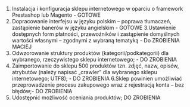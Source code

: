 1. Instalacja i konfiguracja sklepu internetowego w oparciu o framework
Prestashop lub Magento - GOTOWE
2. Dopracowanie interfejsu w języku polskim – poprawa tłumaczeń, zastąpienie
banerów w języku angielskim - GOTOWE
3.Ustawienie dostępnych form płatności, przewoźników i zastąpienie
domyślnych wartości własnymi – zgodnymi z wybraną tematyką - Do ZROBIENIA MACIEJ 
4. Odwzorowanie struktury produktów (kategorii/podkategorii) dla wybranego,
rzeczywistego sklepu internetowego; - DO ZROBIENIA
5. Zaimportowanie do sklepu 500 produktów tzn. zdjęć, nazw, opisów, atrybutów
(należy napisać „crawler” dla wybranego sklepu internetowego; UTF8); - DO ZROBIENIA
6.Sklep powinien umożliwiać przeprowadzenie procesu zakupowego wraz z
rejestracją konta – bez błędów;- DO ZROBIENIA
7. Udostępnić możliwość oceniania produktów; DO ZROBIENIA
